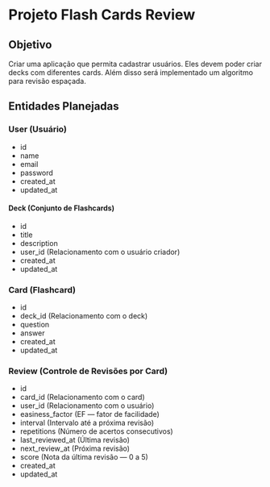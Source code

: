 # Projeto Flash Cards Review

## Objetivo

Criar uma aplicação que permita cadastrar usuários. Eles devem poder criar decks com diferentes cards. Além disso será implementado um algoritmo para revisão espaçada.


## Entidades Planejadas

### User (Usuário)
 - id
 - name
 - email
 - password
 - created_at
 - updated_at

#### Deck (Conjunto de Flashcards)
 - id
 - title
 - description
 - user_id (Relacionamento com o usuário criador)
 - created_at
 - updated_at

### Card (Flashcard)
 - id
 - deck_id (Relacionamento com o deck)
 - question
 - answer
 - created_at
 - updated_at

### Review (Controle de Revisões por Card)
 - id
 - card_id (Relacionamento com o card)
 - user_id (Relacionamento com o usuário)
 - easiness_factor (EF — fator de facilidade)
 - interval (Intervalo até a próxima revisão)
 - repetitions (Número de acertos consecutivos)
 - last_reviewed_at (Última revisão)
 - next_review_at (Próxima revisão)
 - score (Nota da última revisão — 0 a 5)
 - created_at
 - updated_at